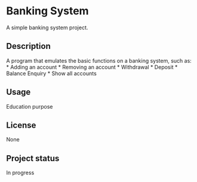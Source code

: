# Banking System
A simple banking system project.

## Description
A program that emulates the basic functions on a banking system, such as:
    * Adding an account
    * Removing an account
    * Withdrawal
    * Deposit
    * Balance Enquiry
    * Show all accounts

## Usage
   Education purpose
## License
   None
## Project status
   In progress
